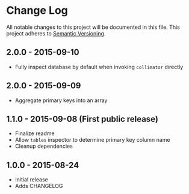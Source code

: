 # Change Log
All notable changes to this project will be documented in this file.
This project adheres to [Semantic Versioning](http://semver.org/).

## 2.0.0 - 2015-09-10
* Fully inspect database by default when invoking `collimator` directly

## 2.0.0 - 2015-09-09
* Aggregate primary keys into an array

## 1.1.0 - 2015-09-08 (First public release)
* Finalize readme
* Allow `tables` inspector to determine primary key column name
* Cleanup dependencies

## 1.0.0 - 2015-08-24
* Initial release
* Adds CHANGELOG
